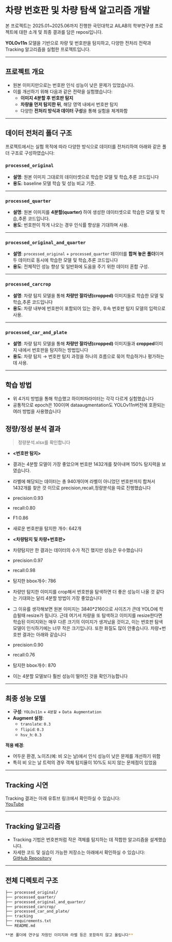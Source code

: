 # 차량 번호판 및 차량 탐색 알고리즘 개발

본 프로젝트는 2025.01~2025.06까지 진행한 국민대학교 AILAB의 학부연구생 프로젝트에 대한 소개 및 최종 결과를 담은 reposi입니다.

**YOLOv11n** 모델을 기반으로 차량 및 번호판을 탐지하고, 다양한 전처리 전략과 Tracking 알고리즘을 실험한 프로젝트입니다.

---

## 프로젝트 개요

- 원본 이미지만으로는 번호판 인식 성능이 낮은 문제가 있었습니다.
- 이를 개선하기 위해 다음과 같은 전략을 실험했습니다:
  - **이미지 4분할 후 번호판 탐지**
  - **차량을 먼저 탐지한 뒤**, 해당 영역 내에서 번호판 탐지
  - 다양한 **전처리 방식과 데이터 구성**을 통해 실험을 체계화함

---

## 데이터 전처리 폴더 구조

프로젝트에서는 실험 목적에 따라 다양한 방식으로 데이터를 전처리하여 아래와 같은 폴더 구조로 구성하였습니다:

### `processed_original`
- **설명**: 원본 이미지 그대로의 데이터셋으로 학습한 모델 및 학습,추론 코드입니다
- **용도**: baseline 모델 학습 및 성능 비교 기준.

---

### `processed_quarter`
- **설명**: 원본 이미지를 **4분할(quarter)** 하여 생성한 데이터셋으로 학습한 모델 및 학습,추론 코드입니다.
- **용도**: 번호판이 작게 나오는 경우 인식률 향상을 기대하며 사용.

---

### `processed_original_and_quarter`
- **설명**: `processed_original` + `processed_quarter` 데이터를 **합쳐 놓은 폴더**이며 두 데이터로 동시에 학습한 모델 및 학습,추론 코드입니다
- **용도**: 전체적인 성능 향상 및 일반화에 도움을 주기 위한 데이터 혼합 구성.

---

### `processed_carcrop`
- **설명**: 차량 탐지 모델을 통해 **차량만 잘라낸(cropped)** 이미지들로 학습한 모델 및 학습,추론 코드입니다
- **용도**: 차량 내부에 번호판이 포함되어 있는 경우, 후속 번호판 탐지 모델의 입력으로 사용.

---

### `processed_car_and_plate`
- **설명**: 차량 탐지 모델을 통해 **차량만 잘라낸(cropped)** 이미지들과 **cropped**이미지 내에서 번호판을 탐지하는 방법입니다 
- **용도**: 차량 탐지 → 번호판 탐지 과정을 하나의 흐름으로 묶어 학습하거나 평가하는 데 사용.

---

## 학습 방법
- 위 4가지 방법을 통해 학습했고 하이퍼파라미터는 각각 다르게 실험했습니다
- 공통적으로 epoch은 100이며 dataaugmentation도 YOLOv11n버전에 호환되는 여러 방법을 사용했습니다

## 정량/정성 분석 결과

> 정량분석.xlsx를 확인합니다
- **<번호판 탐지>**
- 결과는 4분할 모델이 가장 좋았으며 번호판 1432개를 찾아내며 150% 탐지력을 보였습니다.
- 라벨에 해당되는 데이터는 총 940개이며 라벨이 아니었던 번호판까지 합쳐서 1432개를 찾은 것 이므로 precision,recall,정량분석을 따로 진행했습니다
- precision:0.93
- recall:0.80
- F1:0.86
- 새로운 번호판을 탐지한 개수: 642개

- **<차량탐지 및 차량+번호판>**
- 차량탐지만 한 결과는 데이터의 수가 적긴 했지만 성능은 우수했습니다
- precision:0.97
- recall:0.98
- 탐지한 bbox개수: 786
- 차량만 탐지한 이미지를 crop해서 번호판을 탐색하면 더 좋은 성능이 나올 것 같다는 기대와는 달리 4분할 방법이 가장 좋았습니다
- 그 이유를 생각해보면 원본 이미지는 3840*2160으로 사이즈가 큰데 YOLO에 학습될때 resize가 됩니다. 근데 여기서 차량을 또 탐색하고 이미지를 resize한다면 학습된 이미지와는 매우 다른 크기의 이미지가 생겨났을 것이고, 이는 번호판 탐색 모델이 인식하기에는 너무 작은 크기입니다. 또한 화질도 많이 안좋습니다.  차량+번호판 결과는 아래와 같습니다
- precision:0.90
- recall:0.76
- 탐지한 bbox개수: 870
- 이는 4분할 모델보다 훨씬 성능이 떨어진 것을 확인가능합니다
---

## 최종 성능 모델

- **구성**: `YOLOv11n` + `4분할` + `Data Augmentation`
- **Augment 설정**:
  - `translate`: `0.3`
  - `flipid`: `0.3`
  - `hsv_h`: `0.3`

**적용 배경**:
- 어두운 환경, 노이즈(예: 비 오는 날)에서 인식 성능이 낮은 문제를 개선하기 위함
- 특히 비 오는 날 트럭의 경우 객체 탐지율이 10%도 되지 않는 문제점이 있었음
---

## Tracking 시연

Tracking 결과는 아래 유튜브 링크에서 확인하실 수 있습니다:  
[YouTube](https://youtu.be/9UKN-NbdLuA?si=yel69RmXtsKeTHRt)

---

## Tracking 알고리즘

- Tracking 기법은 번호판처럼 작은 객체를 탐지하는 데 적합한 알고리즘을 설계했습니다.
- 자세한 코드 및 실습이 가능한 저장소는 아래에서 확인하실 수 있습니다:  
[GitHub Repository](https://github.com/LeeJeong6/plate_detection)

---

## 전체 디렉토리 구조

```bash
├── processed_original/                 
├── processed_quarter/                 
├── processed_original_and_quarter/     
├── processed_carcrop/                  
├── processed_car_and_plate/           
├── tracking                       
├── requirements.txt
└── README.md

**본 폴더에 연구실 자원인 이미지와 라벨 등은 포함하지 않고 올립니다**
